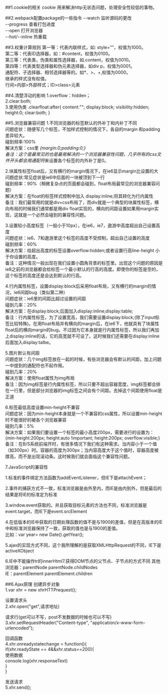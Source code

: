 ##1.cookie的相关
cookie 用来解决http无状态问题，处理安全性较低的事物。

##2.webpack配置package的一些指令
--watch 监听源码的更改<br>
--progress 查看打包进度<br>
--open 打开浏览器<br>
--hot/--inline 热重载<br>

##3.权重计算规则
第一等：代表内联样式，如: style=””，权值为1000。<br>
第二等：代表ID选择器，如：#content，权值为0100。<br>
第三等：代表类，伪类和属性选择器，如.content，权值为0010。<br>
第四等：代表类型选择器和伪元素选择器，如div p，权值为0001。<br>
通配符、子选择器、相邻选择器等的。如*、>、+,权值为0000。<br>
继承的样式没有权值。<br>
行间>内部>外部样式；ID>class>元素

##4.清楚浮动的影响
1.overflow：hidden；<br>
2.clear:both;<br>
3.使用伪类
.clearfloat:after{
content:"";
display:block;
visibility:hidden;
height:0;
clear:both;
}

##5.浏览器兼容问题
1.不同浏览器的标签默认的外补丁和内补丁不同  
问题症状：随便写几个标签，不加样式控制的情况下，各自的margin 和padding差异较大。  
碰到频率:100%  
解决方案：css里 *{margin:0;padding:0;}  
备注：这个是最常见的也是最易解决的一个浏览器兼容性问题，几乎所有的css文件开头都会用通配符*来设置各个标签的内外补丁是0。
  
2.块属性标签float后，又有横行的margin情况下，在ie6显示margin比设置的大  
问题症状:常见症状是ie6中后面的一块被顶到下一行  
碰到频率：90%（稍微复杂点的页面都会碰到，float布局最常见的浏览器兼容问题）  
解决方案：在float的标签样式控制中加入 display:inline;将其转化为行内属性  
备注：我们最常用的就是div+css布局了，而div就是一个典型的块属性标签，横向布局的时候我们通常都是用div float实现的，横向的间距设置如果用margin实现，这就是一个必然会碰到的兼容性问题。

3.设置较小高度标签（一般小于10px），在ie6，ie7，遨游中高度超出自己设置高度  
问题症状：ie6、7和遨游里这个标签的高度不受控制，超出自己设置的高度  
碰到频率：60%  
解决方案：给超出高度的标签设置overflow:hidden;或者设置行高line-height 小于你设置的高度。  
备注：这种情况一般出现在我们设置小圆角背景的标签里。出现这个问题的原因是ie8之前的浏览器都会给标签一个最小默认的行高的高度。即使你的标签是空的，这个标签的高度还是会达到默认的行高。

4.行内属性标签，设置display:block后采用float布局，又有横行的margin的情况，ie6间距bug（类似第二种）  
问题症状：ie6里的间距比超过设置的间距  
碰到几率：20%  
解决方案：在display:block;后面加入display:inline;display:table;  
备注：行内属性标签，为了设置宽高，我们需要设置display:block;(除了input标签比较特殊)。在用float布局并有横向的margin后，在ie6下，他就具有了块属性float后的横向margin的bug。不过因为它本身就是行内属性标签，所以我们再加上display:inline的话，它的高宽就不可设了。这时候我们还需要在display:inline后面加入display:talbe。

5.图片默认有间距  
问题症状：几个img标签放在一起的时候，有些浏览器会有默认的间距，加上问题一中提到的通配符也不起作用。  
碰到几率：20%  
解决方案：使用float属性为img布局  
备注：因为img标签是行内属性标签，所以只要不超出容器宽度，img标签都会排在一行里，但是部分浏览器的img标签之间会有个间距。去掉这个间距使用float是正道

6.标签最低高度设置min-height不兼容  
问题症状：因为min-height本身就是一个不兼容的css属性，所以设置min-height时不能很好的被各个浏览器兼容  
碰到几率：5%  
解决方案：如果我们要设置一个标签的最小高度200px，需要进行的设置为：{min-height:200px;  height:auto !important; height:200px; overflow:visible;}  
备注：在B/S系统前端开时，有很多情况下我们有这种需求。当内容小于一个值（如300px）时。容器的高度为300px；当内容高度大于这个值时，容器高度被撑高，而不是出现滚动条。这时候我们就会面临这个兼容性问题。

7.JavaScript的兼容性

1.标准的事件绑定方法函数为addEventListener，但IE下是attachEvent；

2.事件的捕获方式不一致，标准浏览器是由外至内，而IE是由内到外，但是最后的结果是将IE的标准定为标准

3.window.event获取的。并且获取目标元素的方法也不同，标准浏览器是event.target，而IE下是event.srcElement

4.在低版本的IE中获取的日期处理函数的值不是与1900的差值，但是在高版本的IE中和标准浏览器保持了一致，获取的值也是与1900的差值。          
 比如：var year= new Date().getYear();

5.ajax的实现方式不同，这个我所理解的是获取XMLHttpRequest的不同，IE下是activeXObject

6.IE中不能操作tr的innerHtml7.获得DOM节点的父节点、子节点的方式不同
其他浏览器：parentNode  parentNode.childNodes       
IE：parentElement parentElement.children

##6.Ajax原理
创建异步对象  
1.var xhr = new xhrHTTPrequest();

设置请求头  
2.xhr.open("get",请求地址)

请求行(get可以不写，post不发数据的时候也可以不写)  
3.xhr.setRequestHeader("Content-type", "application/x-www-form-urlencoded");

回调函数  
4.xhr.onreadystatechange = function(){  
if(xhr.readyState == 4&&xhr.status==200){  
使用数据  
console.log(xhr.responseText)  
}  
}

发送请求  
5.xhr.send();

